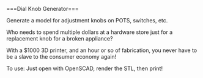 ===Dial Knob Generator===

Generate a model for adjustment knobs on POTS, switches, etc.
 
Who needs to spend multiple dollars at a hardware store just for a replacement knob for a broken appliance? 
 
With a $1000 3D printer, and an hour or so of fabrication, you never have to be a slave to the consumer economy again!

To use:
Just open with OpenSCAD, render the STL, then print!
